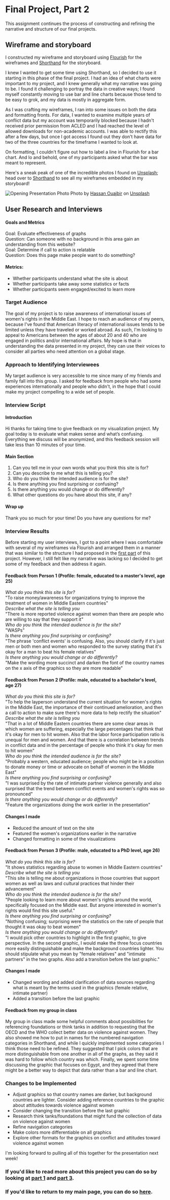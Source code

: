# Final Project, Part 2
This assignment continues the process of constructing and refining the narrative and structure of our final projects.

## Wireframe and storyboard
I constructed my wireframe and storyboard using [Flourish](https://flourish.studio) for the wireframes and [Shorthand](https://shorthand.com/organisations/JSrgFWI7zn) for the storyboard. 

I knew I wanted to get some time using Shorthand, so I decided to use it starting in this phase of the final project. I had an idea of what charts were important to my project, and I knew generally what my narrative was going to be. I found it challenging to portray the data in creative ways; I found myself constantly moving to use bar and line charts because those tend to be easy to grok, and my data is mostly in aggregate form.

As I was crafting my wireframes, I ran into some issues on both the data and formatting fronts. For data, I wanted to examine multiple years of conflict data but my account was temporarily blocked because I hadn't received prior permission from ACLED and I had reached the level of allowed downloads for non-academic accounts. I was able to rectify this after a few days, but once I got access I found out they don't have data for two of the three countries for the timeframe I wanted to look at.

On formatting, I couldn't figure out how to label a line in Flourish for a bar chart. And lo and behold, one of my participants asked what the bar was meant to represent.

Here's a sneak peak of one of the incredible photos I found on [Unsplash](https://unsplash.com/s/photos/egypt?utm_source=unsplash&utm_medium=referral&utm_content=creditCopyText); head over to [Shorthand](https://shorthand.com/organisations/JSrgFWI7zn) to see all my wireframes embedded in my storyboard!

![Opening Presentation Photo](ouajbir-unsplash.jpg)
Photo by [Hassan Ouajbir](https://unsplash.com/@hazardos?utm_source=unsplash&utm_medium=referral&utm_content=creditCopyText) on [Unsplash](https://unsplash.com/s/photos/egypt?utm_source=unsplash&utm_medium=referral&utm_content=creditCopyText)
<br>
## User Research and Interviews
#### Goals and Metrics
Goal: Evaluate effectiveness of graphs<br>
Question: Can someone with no background in this area gain an understanding from this website?<br>
Goal: Determine if call to action is relatable<br>
Question: Does this page make people want to do something?
#### Metrics:
- Whether participants understand what the site is about
- Whether participants take away some statistics or facts
- Whether participants seem engaged/excited to learn more 

### Target Audience
The goal of my project is to raise awareness of international issues of women's rights in the Middle East. I hope to reach an audience of my peers, because I've found that American literacy of international issues tends to be limited unless they have traveled or worked abroad. As such, I'm looking to appeal to Americans between the ages of about 20 and 40 who are engaged in politics and/or international affairs. My hope is that in understanding the data presented in my project, they can use their voices to consider all parties who need attention on a global stage.
### Approach to Identifying Interviewees
My target audience is very accessible to me since many of my friends and family fall into this group. I asked for feedback from people who had some experiences internationally and people who didn't, in the hope that I could make my project compelling to a wide set of people.
### Interview Script
#### Introduction
Hi thanks for taking time to give feedback on my visualization project. My goal today is to evaluate what makes sense and what’s confusing. Everything we discuss will be anonymized, and this feedback session will take less than 10 minutes of your time.
#### Main Section
1. Can you tell me in your own words what you think this site is for?
2. Can you describe to me what this is telling you?
3. Who do you think the intended audience is for the site?
4. Is there anything you find surprising or confusing?
5. Is there anything you would change or do differently?
6. What other questions do you have about this site, if any?

#### Wrap up
Thank you so much for your time! Do you have any questions for me?

### Interview Results

Before starting my user interviews, I got to a point where I was comfortable with several of my wireframes via Flourish and arranged them in a manner that was similar to the structure I had proposed in the [first part](/final_proj_p1.md) of this project. However, I still felt like my narrative was lacking so I decided to get some of my feedback and then address it again.

#### Feedback from Person 1 (Profile: female, educated to a master's level, age 25)
_What do you think this site is for?_<br>
"To raise money/awareness for organizations trying to improve the treatment of women in Middle Eastern countries"<br>
_Describe what the site is telling you_<br>
"There is more reported violence against women than there are people who are willing to say that they support it"<br>
_Who do you think the intended audience is for the site?_<br>
"WASPs"<br>
_Is there anything you find surprising or confusing?_<br>
"The phrase 'conflict events' is confusing. Also, you should clarify if it's just men or both men and women who responded to the survey stating that it's okay for a man to beat his female relatives"<br>
_Is there anything you would change or do differently?_<br>
"Make the wording more succinct and darken the font of the country names on the x axis of the graphics so they are more readable"<br>

#### Feedback from Person 2 (Profile: male, educated to a bachelor's level, age 27)
_What do you think this site is for?_<br>
"To help the layperson understand the current situation for women's rights in the Middle East, the importance of their continued amelioration, and then a call to action to make sure there's more data to help rectify the situation"<br>
_Describe what the site is telling you_<br>
"That in a lot of Middle Eastern countries there are some clear areas in which women are suffering, especially the large percentages that think that it's okay for men to hit women. Also that the labor force participation ratio is unequal for men and women. And that there is a correlation between trends in conflict data and in the percentage of people who think it's okay for men to hit women"<br>
_Who do you think the intended audience is for the site?_<br>
"Probably a western, educated audience; people who might be in a position to donate money or time or advocate on behalf of women in the Middle East"<br>
_Is there anything you find surprising or confusing?_<br>
"I was surprised by the rate of intimate partner violence generally and also surprised that the trend between conflict events and women's rights was so pronounced"<br>
_Is there anything you would change or do differently?_<br>
"Feature the organizations doing the work earlier in the presentation"<br>

#### Changes I made
- Reduced the amount of text on the site
- Featured the women's organizations earlier in the narrative
- Changed formatting in some of the visualizations

#### Feedback from Person 3 (Profile: male, educated to a PhD level, age 26)
_What do you think this site is for?_<br>
"It shows statistics regarding abuse to women in Middle Eastern countries"<br>
_Describe what the site is telling you_<br>
"This site is telling me about organizations in those countries that support women as well as laws and cultural practices that hinder their advancement"<br>
_Who do you think the intended audience is for the site?_<br>
"People looking to learn more about women's rights around the world, specifically focused on the Middle east. But anyone interested in women's rights would find this site useful."<br>
_Is there anything you find surprising or confusing?_<br>
"Nothing confusing; surprising were the statistics on the rate of people that thought it was okay to beat women"<br>
_Is there anything you would change or do differently?_<br>
"I would pick other countries to highlight in the first graphic, to give perspective. In the second graphic, I would make the three focus countries more easily distinguishable and make the background countries lighter. You should stipulate what you mean by "female relatives" and "intimate partners" in the two graphs. Also add a transition before the last graphic."<br>

#### Changes I made
- Changed wording and added clarification of data sources regarding what is meant by the terms used in the graphics (female relative, intimate partner)
- Added a transition before the last graphic

#### Feedback from my group in class
My group in class made some helpful comments about possibilities for referencing foundations or think tanks in addition to requesting that the OECD and the WHO collect better data on violence against women. They also showed me how to put in names for the numbered navigation categories in Shorthand, and while I quickly implemented some categories I think those need to be refined. They suggested that I pick colors that are more distinguishable from one another in all of the graphs, as they said it was hard to follow which country was which. Finally, we spent some time discussing the graphic that focuses on Egypt, and they agreed that there might be a better way to depict that data rather than a bar and line chart.

### Changes to be Implemented
- Adjust graphics so that country names are darker, but background countries are lighter. Consider adding reference countries to the graphic about attitudes towards violence against women
- Consider changing the transition before the last graphic
- Research think tanks/foundations that might fund the collection of data on violence against women
- Refine navigation categories
- Make colors more differentiable on all graphics
- Explore other formats for the graphics on conflict and attitudes toward violence against women

I'm looking forward to pulling all of this together for the presentation next week!

### If you'd like to read more about this project you can do so by looking at [part 1](/final_proj_p1.md) and [part 3](/final_proj_p3.md).
### If you'd like to return to my main page, you can do so [here](/README.md).
